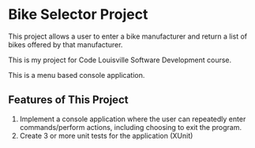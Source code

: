 # Bike Selector Project
This project allows a user to enter a bike manufacturer and return a list of bikes offered by that manufacturer.

This is my project for Code Louisville Software Development course.

This is a menu based console application.

## Features of This Project
1. Implement a console application where the user can repeatedly enter commands/perform actions, including choosing to exit the program.  
2. Create 3 or more unit tests for the application (XUnit)
